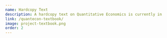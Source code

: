 ```yaml
---
name: Hardcopy Text
description: A hardcopy text on Quantitative Economics is currently in progress.
link: /quantecon-textbook/
image: project-textbook.png
order: 2
---
```

